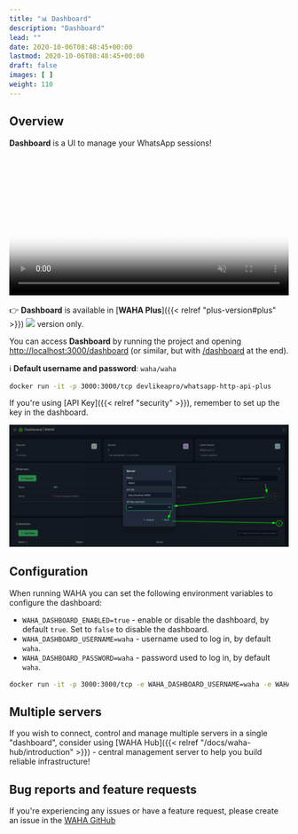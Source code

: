 ```yaml
---
title: "📊 Dashboard"
description: "Dashboard"
lead: ""
date: 2020-10-06T08:48:45+00:00
lastmod: 2020-10-06T08:48:45+00:00
draft: false
images: [ ]
weight: 110
---
```


## Overview

**Dashboard** is a UI to manage your WhatsApp sessions!

<video autoplay loop muted playsinline controls='noremoteplayback' width="100%" poster='/images/waha-dashboard.png'>
  <source src="/videos/waha-dashboard-overview.webm" type="video/webm" />
  Download the <a href="/videos/waha-dashboard-overview.webm">Dashboard Overview video</a> .
</video>

👉 **Dashboard** is available in [**WAHA Plus**]({{< relref "plus-version#plus" >}}) ![](/images/versions/plus.png) version only.

You can access **Dashboard** by running the project and opening
<a href="http://localhost:3000/dashboard" target="_blank">http://localhost:3000/dashboard</a>
(or similar, but with <a href="/dashboard" target="_blank">/dashboard</a> at the end).

ℹ️ **Default username and password**: `waha/waha`

```bash
docker run -it -p 3000:3000/tcp devlikeapro/whatsapp-http-api-plus
```

If you're using [API Key]({{< relref "security" >}}), remember to set up the key in the dashboard.

![Dashboard with API Key](waha-dashboard-key.png)

## Configuration

When running WAHA you can set the following environment variables to configure the dashboard:

- `WAHA_DASHBOARD_ENABLED=true` - enable or disable the dashboard, by default `true`. Set to `false` to disable the
  dashboard.
- `WAHA_DASHBOARD_USERNAME=waha` - username used to log in, by default `waha`.
- `WAHA_DASHBOARD_PASSWORD=waha` - password used to log in, by default `waha`.

```bash
docker run -it -p 3000:3000/tcp -e WAHA_DASHBOARD_USERNAME=waha -e WAHA_DASHBOARD_PASSWORD=waha devlikeapro/whatsapp-http-api-plus
```

## Multiple servers
If you wish to connect, control and manage multiple servers in a single "dashboard", consider using
[WAHA Hub]({{< relref "/docs/waha-hub/introduction" >}}) - central management server to help you build reliable infrastructure!

## Bug reports and feature requests
If you're experiencing any issues or have a feature request, please create an issue in the
[WAHA GitHub](https://github.com/devlikeapro/whatsapp-http-api/issues)

